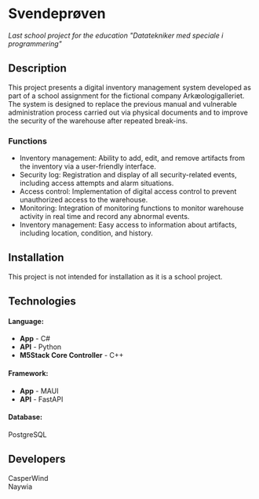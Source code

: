 # Svendeprøven
*Last school project for the education "Datatekniker med speciale i programmering"*

## Description
This project presents a digital inventory management system developed as part of a school assignment for the fictional company Arkæologigalleriet.  
The system is designed to replace the previous manual and vulnerable administration process carried out via physical documents and to improve the security of the warehouse after repeated break-ins.

### Functions
* Inventory management: Ability to add, edit, and remove artifacts from the inventory via a user-friendly interface.  
* Security log: Registration and display of all security-related events, including access attempts and alarm situations.  
* Access control: Implementation of digital access control to prevent unauthorized access to the warehouse.  
* Monitoring: Integration of monitoring functions to monitor warehouse activity in real time and record any abnormal events.  
* Inventory management: Easy access to information about artifacts, including location, condition, and history.  

## Installation
This project is not intended for installation as it is a school project.

## Technologies
#### Language:  
* **App** - C#  
* **API** - Python  
* **M5Stack Core Controller** - C++  

#### Framework:  
* **App** - MAUI  
* **API** - FastAPI  

#### Database:  
PostgreSQL

## Developers
CasperWind  
Naywia
